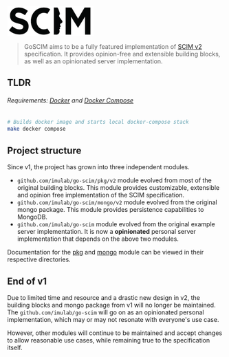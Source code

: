 <img src="./asset/scim.png" width="200">

> GoSCIM aims to be a fully featured implementation of [SCIM v2](http://www.simplecloud.info/) specification. It 
provides opinion-free and extensible building blocks, as well as an opinionated server implementation.

## TLDR

###### *Requirements:* [Docker](https://docs.docker.com/get-started/) and [Docker Compose](https://docs.docker.com/compose/gettingstarted/)

```bash
# Builds docker image and starts local docker-compose stack
make docker compose
```

## Project structure

Since v1, the project has grown into three independent modules. 
- `github.com/imulab/go-scim/pkg/v2` module evolved from most of the original building blocks. This module provides
customizable, extensible and opinion free implementation of the SCIM specification.
- `github.com/imulab/go-scim/mongo/v2` module evolved from the original mongo package. This module provides persistence
capabilities to MongoDB.
- `github.com/imulab/go-scim` module evolved from the original example server implementation. It is now a __opinionated__
personal server implementation that depends on the above two modules.

Documentation for the [pkg](https://github.com/imulab/go-scim/tree/master/pkg/v2) and [mongo](https://github.com/imulab/go-scim/tree/master/mongo/v2) module can be viewed in their respective directories.

## End of v1

Due to limited time and resource and a drastic new design in v2, the building blocks and mongo package from v1 will no 
longer be maintained. The `github.com/imulab/go-scim` will go on as an opinionated personal implementation, which may or
may not resonate with everyone's use case.

However, other modules will continue to be maintained and accept changes to allow reasonable use cases, while remaining
true to the specification itself.
